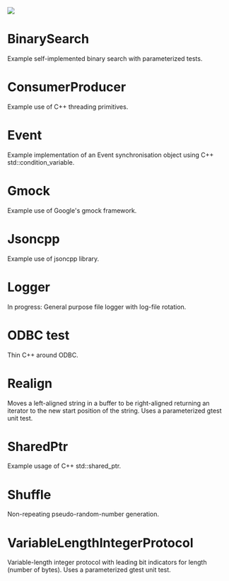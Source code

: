 ![](https://github.com/bondms/CppDemos/workflows/CI/badge.svg)

# BinarySearch
Example self-implemented binary search with parameterized tests.

# ConsumerProducer
Example use of C++ threading primitives.

# Event
Example implementation of an Event synchronisation object using C++ std::condition_variable.

# Gmock
Example use of Google's gmock framework.

# Jsoncpp
Example use of jsoncpp library.

# Logger
In progress: General purpose file logger with log-file rotation.

# ODBC test
Thin C++ around ODBC.

# Realign
Moves a left-aligned string in a buffer to be right-aligned returning an iterator to the new start position of the string.
Uses a parameterized gtest unit test.

# SharedPtr
Example usage of C++ std::shared_ptr.

# Shuffle
Non-repeating pseudo-random-number generation.

# VariableLengthIntegerProtocol
Variable-length integer protocol with leading bit indicators for length (number of bytes).
Uses a parameterized gtest unit test.
